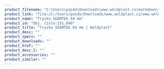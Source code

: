 ```yaml
---
product_filename: "C:\Users\paide\Downloads\www.weldplast.cz\markdown\tryska-seamtek-64-mm_pg=4.md"
product_link: "file:/C:/Users/paide/Downloads/www.weldplast.cz/www.weldplast.cz/sk/tryska-seamtek-64-mm_pg=4"
product_name: "Tryska SEAMTEK 64 mm"
product_id: "Obj. číslo:151.600"
product_title: "Tryska SEAMTEK 64 mm | Weldplast"
product_desc: ""
product_specs: ""
product_downloads: ""
product_href: ""
product_desc_2: ""
product_accessories: ""
product_similar: ""
---
```

